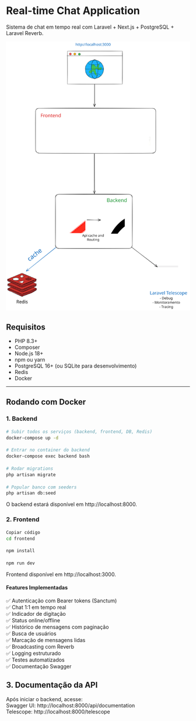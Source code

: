 # Real-time Chat Application

Sistema de chat em tempo real com Laravel + Next.js + PostgreSQL + Laravel Reverb.

![Diagrama](application-diagram.svg)

## Requisitos

- PHP 8.3+
- Composer
- Node.js 18+
- npm ou yarn
- PostgreSQL 16+ (ou SQLite para desenvolvimento)
- Redis
- Docker

---

## Rodando com Docker

### 1. Backend

```bash
# Subir todos os serviços (backend, frontend, DB, Redis)
docker-compose up -d

# Entrar no container do backend
docker-compose exec backend bash

# Rodar migrations
php artisan migrate

# Popular banco com seeders
php artisan db:seed
```

O backend estará disponível em http://localhost:8000.

### 2. Frontend
```bash
Copiar código
cd frontend

npm install

npm run dev
```

Frontend disponível em http://localhost:3000.

#### Features Implementadas
✅ Autenticação com Bearer tokens (Sanctum)  
✅ Chat 1:1 em tempo real  
✅ Indicador de digitação  
✅ Status online/offline  
✅ Histórico de mensagens com paginação  
✅ Busca de usuários  
✅ Marcação de mensagens lidas  
✅ Broadcasting com Reverb  
✅ Logging estruturado  
✅ Testes automatizados  
✅ Documentação Swagger  



## 3. Documentação da API
Após iniciar o backend, acesse:  
Swagger UI: http://localhost:8000/api/documentation  
Telescope: http://localhost:8000/telescope  